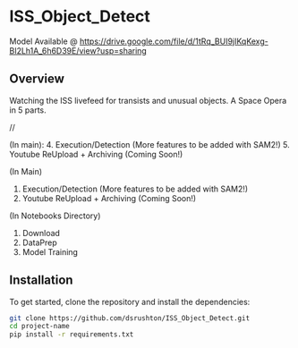 # ISS_Object_Detect

Model Available @ https://drive.google.com/file/d/1tRq_BUI9jIKqKexg-BI2Lh1A_6h6D39E/view?usp=sharing

## Overview
Watching the ISS livefeed for transists and unusual objects. A Space Opera in 5 parts.

//

(In main):
  4. Execution/Detection (More features to be added with SAM2!)
  5. Youtube ReUpload + Archiving (Coming Soon!)

(In Main)
  1. Execution/Detection (More features to be added with SAM2!)
  2. Youtube ReUpload + Archiving (Coming Soon!)
  
(In Notebooks Directory)
  1. Download
  2. DataPrep
  3. Model Training

## Installation
To get started, clone the repository and install the dependencies:

```bash
git clone https://github.com/dsrushton/ISS_Object_Detect.git
cd project-name
pip install -r requirements.txt
